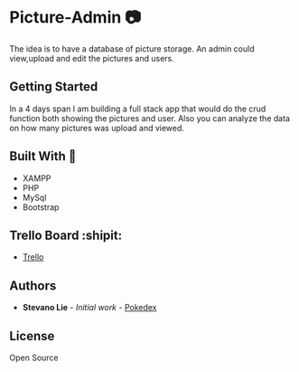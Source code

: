 # Picture-Admin :camera:

The idea is to have a database of picture storage. An admin could view,upload and edit the pictures and users. 

## Getting Started

In a 4 days span I am building a full stack app that would do the crud function both showing the pictures and user. Also you can analyze the data on how many pictures was upload and viewed.  


## Built With :closed_lock_with_key:

* XAMPP
* PHP
* MySql
* Bootstrap



## Trello Board :shipit:
* [Trello](https://trello.com/b/pSGYskXN/picture-database)

## Authors

* **Stevano Lie** - *Initial work* - [Pokedex](https://github.com/slie07/pokedex)


## License

Open Source 

